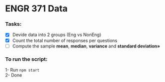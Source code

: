 # ENGR 371 Data

### Tasks:  

- [x] Devide data into 2 groups (Eng vs NonEng)  
- [x] Count the total number of responses per questions  
- [ ] Compute the sample **mean**, **median**, **variance** and **standard deviation»**  

### To run the script:  

1- Run `npm start`  
2- Done  